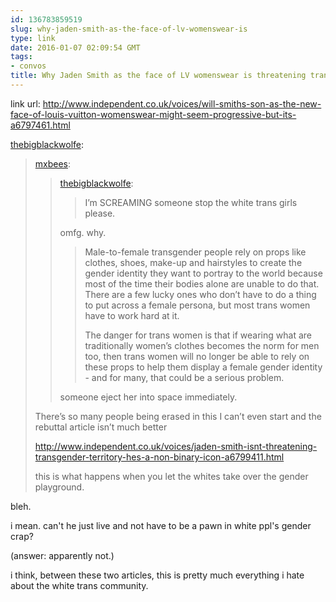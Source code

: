 ```yaml
---
id: 136783859519
slug: why-jaden-smith-as-the-face-of-lv-womenswear-is
type: link
date: 2016-01-07 02:09:54 GMT
tags:
- convos
title: Why Jaden Smith as the face of LV womenswear is threatening transgender territory
---
```

link url: http://www.independent.co.uk/voices/will-smiths-son-as-the-new-face-of-louis-vuitton-womenswear-might-seem-progressive-but-its-a6797461.html

<p><a href="http://thebigblackwolfe.tumblr.com/post/136771433260/why-jaden-smith-as-the-face-of-lv-womenswear-is" class="tumblr_blog">thebigblackwolfe</a>:</p><blockquote>
<p><a href="http://mxb.ca/post/136770925849/why-jaden-smith-as-the-face-of-lv-womenswear-is" class="tumblr_blog">mxbees</a>:</p>
<blockquote>
<p><a href="http://thebigblackwolfe.tumblr.com/post/136765475190/why-jaden-smith-as-the-face-of-lv-womenswear-is" class="tumblr_blog">thebigblackwolfe</a>:</p>

<blockquote><p>I’m SCREAMING someone stop the white trans girls please.</p></blockquote>

<p>omfg. why.</p>

<blockquote>
  <p>Male-to-female transgender people rely on props like clothes, shoes, make-up and hairstyles to create the gender identity they want to portray to the world because most of the time their bodies alone are unable to do that.  There are a few lucky ones who don’t have to do a thing to put across a female persona, but most trans women have to work hard at it.</p>
  
  <p>The danger for trans women is that if wearing what are traditionally women’s clothes becomes the norm for men too, then trans women will no longer be able to rely on these props to help them display a female gender identity - and for many, that could be a serious problem.</p>
</blockquote>

<p>someone eject her into space immediately.</p>
</blockquote>
<p>There’s so many people being erased in this I can’t even start and the rebuttal article isn’t much better</p>

<p><a href="http://www.independent.co.uk/voices/jaden-smith-isnt-threatening-transgender-territory-hes-a-non-binary-icon-a6799411.html">http://www.independent.co.uk/voices/jaden-smith-isnt-threatening-transgender-territory-hes-a-non-binary-icon-a6799411.html</a><br></p>

<p>this is what happens when you let the whites take over the gender playground.</p>
</blockquote>
bleh. 

i mean. can't he just live and not have to be a pawn in white ppl's gender crap?

(answer: apparently not.)

i think, between these two articles, this is pretty much everything i hate about the white trans community.